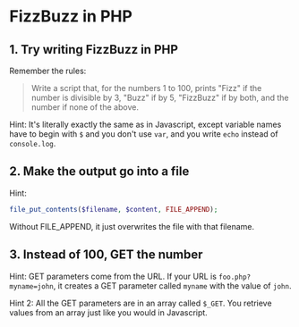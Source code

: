 # FizzBuzz in PHP

## 1. Try writing FizzBuzz in PHP

Remember the rules:

> Write a script that, for the numbers 1 to 100, prints "Fizz" if the number is divisible by 3, "Buzz" if by 5, "FizzBuzz" if by both, and the number if none of the above.

Hint: It's literally exactly the same as in Javascript, except variable names have to begin with `$` and you don't use `var`, and you write `echo` instead of `console.log`.

## 2. Make the output go into a file

Hint:
```PHP
file_put_contents($filename, $content, FILE_APPEND);
```

Without FILE_APPEND, it just overwrites the file with that filename.

## 3. Instead of 100, GET the number

Hint: GET parameters come from the URL. If your URL is `foo.php?myname=john`, it creates a GET parameter called `myname` with the value of `john`.

Hint 2: All the GET parameters are in an array called `$_GET`. You retrieve values from an array just like you would in Javascript.
